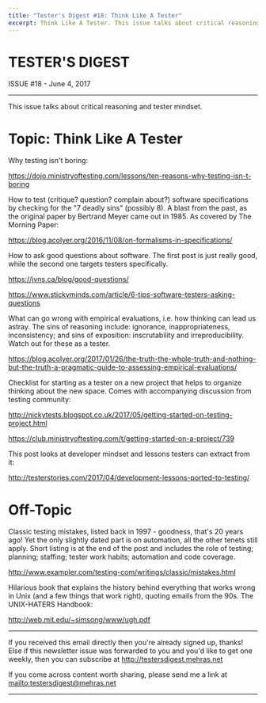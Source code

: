```yaml
---
title: "Tester's Digest #18: Think Like A Tester"
excerpt: Think Like A Tester. This issue talks about critical reasoning and tester mindset.
---
```


TESTER'S DIGEST
===============
ISSUE #18 - June 4, 2017

---

This issue talks about critical reasoning and tester mindset.

Topic: Think Like A Tester
==========================

Why testing isn't boring:

<https://dojo.ministryoftesting.com/lessons/ten-reasons-why-testing-isn-t-boring>

How to test (critique? question? complain about?) software specifications by checking for the "7 deadly sins" (possibly 8). A blast from the past, as the original paper by Bertrand Meyer came out in 1985. As covered by The Morning Paper:

<https://blog.acolyer.org/2016/11/08/on-formalisms-in-specifications/>

How to ask good questions about software. The first post is just really good, while the second one targets testers specifically.

<https://jvns.ca/blog/good-questions/>

<https://www.stickyminds.com/article/6-tips-software-testers-asking-questions>

What can go wrong with empirical evaluations, i.e. how thinking can lead us astray. The sins of reasoning include: ignorance, inappropriateness, inconsistency; and sins of exposition: inscrutability and irreproducibility. Watch out for these as a tester.

<https://blog.acolyer.org/2017/01/26/the-truth-the-whole-truth-and-nothing-but-the-truth-a-pragmatic-guide-to-assessing-empirical-evaluations/>

Checklist for starting as a tester on a new project that helps to organize thinking about the new space. Comes with accompanying discussion from testing community:

<http://nickytests.blogspot.co.uk/2017/05/getting-started-on-testing-project.html>

<https://club.ministryoftesting.com/t/getting-started-on-a-project/739>

This post looks at developer mindset and lessons testers can extract from it:

<http://testerstories.com/2017/04/development-lessons-ported-to-testing/>


Off-Topic
=========

Classic testing mistakes, listed back in 1997 - goodness, that's 20 years ago! Yet the only slightly dated part is on automation, all the other tenets still apply. Short listing is at the end of the post and includes the role of testing; planning; staffing; tester work habits; automation and code coverage.

<http://www.exampler.com/testing-com/writings/classic/mistakes.html>

Hilarious book that explains the history behind everything that works wrong in Unix (and a few things that work right), quoting emails from the 90s. The UNIX-HATERS Handbook:

<http://web.mit.edu/~simsong/www/ugh.pdf>


---

If you received this email directly then you're already signed up, thanks! Else
if this newsletter issue was forwarded to you and you'd like to get one weekly,
then you can subscribe at <http://testersdigest.mehras.net>

If you come across content worth sharing, please send me a link at
<mailto:testersdigest@mehras.net>

---
